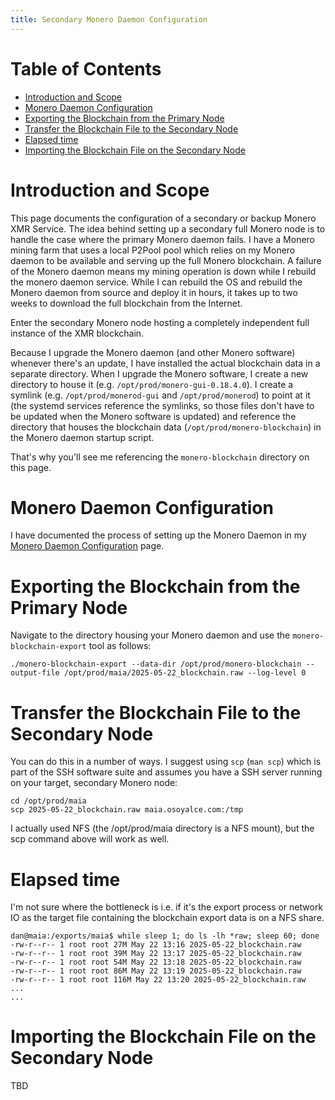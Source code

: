 ```yaml
---
title: Secondary Monero Daemon Configuration 
---
```


# Table of Contents

* [Introduction and Scope](#introduction-andscope)
* [Monero Daemon Configuration](#monero-daemon-configuration)
* [Exporting the Blockchain from the Primary Node](#exporting-the-blockchain-from-the-primary-node)
* [Transfer the Blockchain File to the Secondary Node](#transfer-the-blockchain-file-to-the-secondary-node)
* [Elapsed time](#elapsed-time)
* [Importing the Blockchain File on the Secondary Node](#importing-the-blockchain-file-on-the-secondary-node)

# Introduction and Scope

This page documents the configuration of a secondary or backup Monero XMR Service. The idea behind setting up a secondary full Monero node is to handle the case where the primary Monero daemon fails. I have a Monero mining farm that uses a local P2Pool pool which relies on my Monero daemon to be available and serving up the full Monero blockchain. A failure of the Monero daemon means my mining operation is down while I rebuild the monero daemon service. While I can rebuild the OS and rebuild the Monero daemon from source and deploy it in hours, it takes up to two weeks to download the full blockchain from the Internet.

Enter the secondary Monero node hosting a completely independent full instance of the XMR blockchain. 

Because I upgrade the Monero daemon (and other Monero software) whenever there's an update, I have installed the actual blockchain data in a separate directory. When I upgrade the Monero software, I create a new directory to house it (e.g. `/opt/prod/monero-gui-0.18.4.0`). I create a symlink (e.g. `/opt/prod/monerod-gui` and `/opt/prod/monerod`) to point at it (the systemd services reference the symlinks, so those files don't have to be updated when the Monero software is updated) and reference the directory that houses the blockchain data (`/opt/prod/monero-blockchain`) in the Monero daemon startup script.

That's why you'll see me referencing the `monero-blockchain` directory on this page.

# Monero Daemon Configuration

I have documented the process of setting up the Monero Daemon in my [Monero Daemon Configuration](/pages/Monero-Daemon-Configuration.html) page.

# Exporting the Blockchain from the Primary Node

Navigate to the directory housing your Monero daemon and use the `monero-blockchain-export` tool as follows:

```
./monero-blockchain-export --data-dir /opt/prod/monero-blockchain --output-file /opt/prod/maia/2025-05-22_blockchain.raw --log-level 0
```

# Transfer the Blockchain File to the Secondary Node

You can do this in a number of ways. I suggest using `scp` (`man scp`) which is part of the SSH software suite and assumes you have a SSH server running on your target, secondary Monero node:

```
cd /opt/prod/maia
scp 2025-05-22_blockchain.raw maia.osoyalce.com:/tmp
```

I actually used NFS (the /opt/prod/maia directory is a NFS mount), but the scp command above will work as well.

# Elapsed time

I'm not sure where the bottleneck is i.e. if it's the export process or network IO as the target file containing the blockchain export data is on a NFS share. 

```
dan@maia:/exports/maia$ while sleep 1; do ls -lh *raw; sleep 60; done
-rw-r--r-- 1 root root 27M May 22 13:16 2025-05-22_blockchain.raw
-rw-r--r-- 1 root root 39M May 22 13:17 2025-05-22_blockchain.raw
-rw-r--r-- 1 root root 54M May 22 13:18 2025-05-22_blockchain.raw
-rw-r--r-- 1 root root 86M May 22 13:19 2025-05-22_blockchain.raw
-rw-r--r-- 1 root root 116M May 22 13:20 2025-05-22_blockchain.raw
...
...
```

# Importing the Blockchain File on the Secondary Node

TBD






